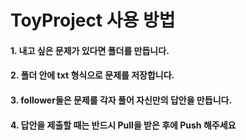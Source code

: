 # ToyProject 사용 방법
#### 1. 내고 싶은 문제가 있다면 폴더를 만듭니다.
#### 2. 폴더 안에 txt 형식으로 문제를 저장합니다.
#### 3. follower들은 문제를 각자 풀어 자신만의 답안을 만듭니다.
#### 4. 답안을 제출할 때는 반드시 **Pull을 받은 후에 Push** 해주세요
